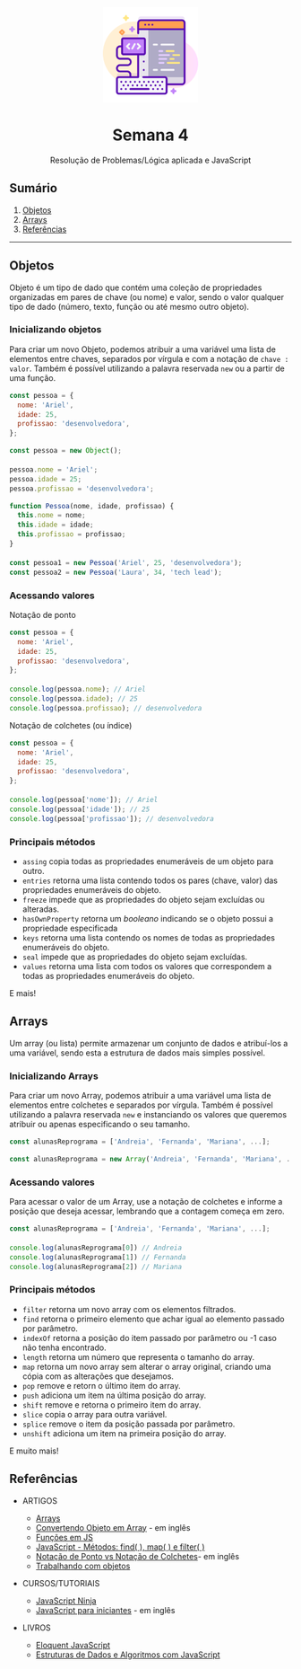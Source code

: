 <h1 align="center">
  <br>
  <img src="assets/web-development.png" alt="Front-End Checklist" width="170">
  <br>
    <br>
        Semana 4
  <br>
</h1>
<p align="center">Resolução de Problemas/Lógica aplicada e JavaScript<p>

## Sumário

1. [Objetos](#objetos)
2. [Arrays](#arrays)
3. [Referências](#referências)

---

## Objetos

Objeto é um tipo de dado que contém uma coleção de propriedades organizadas em pares de chave (ou nome) e valor, sendo o valor qualquer tipo de dado (número, texto, função ou até mesmo outro objeto).

### Inicializando objetos

Para criar um novo Objeto, podemos atribuir a uma variável uma lista de elementos entre chaves, separados por vírgula e com a notação de `chave : valor`. Também é possível utilizando a palavra reservada `new` ou a partir de uma função.

```javascript
const pessoa = {
  nome: 'Ariel',
  idade: 25,
  profissao: 'desenvolvedora',
};
```

```javascript
const pessoa = new Object();

pessoa.nome = 'Ariel';
pessoa.idade = 25;
pessoa.profissao = 'desenvolvedora';
```

```javascript
function Pessoa(nome, idade, profissao) {
  this.nome = nome;
  this.idade = idade;
  this.profissao = profissao;
}

const pessoa1 = new Pessoa('Ariel', 25, 'desenvolvedora');
const pessoa2 = new Pessoa('Laura', 34, 'tech lead');
```

### Acessando valores

Notação de ponto

```javascript
const pessoa = {
  nome: 'Ariel',
  idade: 25,
  profissao: 'desenvolvedora',
};

console.log(pessoa.nome); // Ariel
console.log(pessoa.idade); // 25
console.log(pessoa.profissao); // desenvolvedora
```

Notação de colchetes (ou índice)

```javascript
const pessoa = {
  nome: 'Ariel',
  idade: 25,
  profissao: 'desenvolvedora',
};

console.log(pessoa['nome']); // Ariel
console.log(pessoa['idade']); // 25
console.log(pessoa['profissao']); // desenvolvedora
```

### Principais métodos

- `assing` copia todas as propriedades enumeráveis de um objeto para outro.
- `entries` retorna uma lista contendo todos os pares (chave, valor) das propriedades enumeráveis do objeto.
- `freeze` impede que as propriedades do objeto sejam excluídas ou alteradas.
- `hasOwnProperty` retorna um _booleano_ indicando se o objeto possui a propriedade especificada
- `keys` retorna uma lista contendo os nomes de todas as propriedades enumeráveis do objeto.
- `seal` impede que as propriedades do objeto sejam excluídas.
- `values` retorna uma lista com todos os valores que correspondem a todas as propriedades enumeráveis do objeto.

E mais!

## Arrays

Um array (ou lista) permite armazenar um conjunto de dados e atribuí-los a uma variável, sendo esta a estrutura de dados mais simples possível.

### Inicializando Arrays

Para criar um novo Array, podemos atribuir a uma variável uma lista de elementos entre colchetes e separados por vírgula. Também é possível utilizando a palavra reservada `new` e instanciando os valores que queremos atribuir ou apenas especificando o seu tamanho.

```javascript
const alunasReprograma = ['Andreia', 'Fernanda', 'Mariana', ...];
```

```javascript
const alunasReprograma = new Array('Andreia', 'Fernanda', 'Mariana', ...);
```

### Acessando valores

Para acessar o valor de um Array, use a notação de colchetes e informe a posição que deseja acessar, lembrando que a contagem começa em zero.

```javascript
const alunasReprograma = ['Andreia', 'Fernanda', 'Mariana', ...];

console.log(alunasReprograma[0]) // Andreia
console.log(alunasReprograma[1]) // Fernanda
console.log(alunasReprograma[2]) // Mariana
```

### Principais métodos

- `filter` retorna um novo array com os elementos filtrados.
- `find` retorna o primeiro elemento que achar igual ao elemento passado por parâmetro.
- `indexOf` retorna a posição do item passado por parâmetro ou -1 caso não tenha encontrado.
- `length` retorna um número que representa o tamanho do array.
- `map` retorna um novo array sem alterar o array original, criando uma cópia com as alterações que desejamos.
- `pop` remove e retorn o último item do array.
- `push` adiciona um item na última posição do array.
- `shift` remove e retorna o primeiro item do array.
- `slice` copia o array para outra variável.
- `splice` remove o item da posição passada por parâmetro.
- `unshift` adiciona um item na primeira posição do array.

E muito mais!

## Referências

- ARTIGOS

  - [Arrays](https://developer.mozilla.org/pt-BR/docs/Web/JavaScript/Reference/Global_Objects/Array)
  - [Convertendo Objeto em Array](https://www.samanthaming.com/tidbits/76-converting-object-to-array/) - em inglês
  - [Funções em JS](https://dev.to/mandypry/functions-em-js-cc6)
  - [JavaScript - Métodos: find( ), map( ) e filter( )](https://medium.com/reprogramabr/m%C3%A9todos-de-arrays-find-map-e-filter-dcbbdf7c5be0)
  - [Notação de Ponto vs Notação de Colchetes](https://www.samanthaming.com/tidbits/65-dot-vs-bracket-notation/)- em inglês
  - [Trabalhando com objetos](https://developer.mozilla.org/pt-BR/docs/Web/JavaScript/Guide/Trabalhando_com_Objetos#:~:text=A%20linguagem%20JavaScript%20%C3%A9%20projetada,considerada%20um%20m%C3%A9todo%20do%20objeto.)

- CURSOS/TUTORIAIS

  - [JavaScript Ninja](https://www.udemy.com/course/curso-javascript-ninja/)
  - [JavaScript para iniciantes](https://node-girls.gitbook.io/beginners-javascript/) - em inglês

- LIVROS
  - [Eloquent JavaScript](https://braziljs.github.io/eloquente-javascript/)
  - [Estruturas de Dados e Algoritmos com JavaScript](https://www.amazon.com.br/Estruturas-Dados-Algoritmos-Com-Javascript/dp/8575226932)
